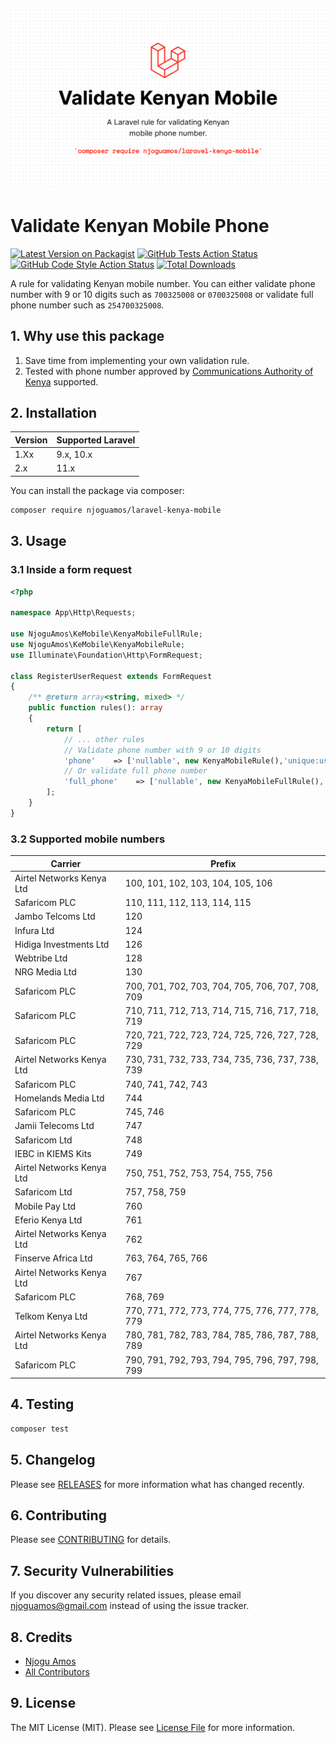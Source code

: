 ![Art work](/art.png)

# Validate Kenyan Mobile Phone 

[![Latest Version on Packagist](https://img.shields.io/packagist/v/njoguamos/laravel-kenya-mobile.svg?style=flat-square)](https://packagist.org/packages/njoguamos/laravel-kenya-mobile)
[![GitHub Tests Action Status](https://img.shields.io/github/actions/workflow/status/njoguamos/laravel-kenya-mobile/run-tests.yml?branch=main&label=tests&style=flat-square)](https://github.com/njoguamos/laravel-kenya-mobile/actions?query=workflow%3Arun-tests+branch%3Amain)
[![GitHub Code Style Action Status](https://img.shields.io/github/actions/workflow/status/njoguamos/laravel-kenya-mobile/fix-php-code-style-issues.yml?branch=main&label=code%20style&style=flat-square)](https://github.com/njoguamos/laravel-kenya-mobile/actions?query=workflow%3A"Fix+PHP+code+style+issues"+branch%3Amain)
[![Total Downloads](https://img.shields.io/packagist/dt/njoguamos/laravel-kenya-mobile.svg?style=flat-square)](https://packagist.org/packages/njoguamos/laravel-kenya-mobile)

A rule for validating Kenyan mobile number. You can either validate phone number with 9 or 10 digits such as `700325008` or `0700325008` or validate full phone number such as `254700325008`.

## 1. Why use this package
1. Save time from implementing your own validation rule.
2. Tested with phone number approved by [Communications Authority of Kenya](https://www.ca.go.ke/wp-content/uploads/2023/01/Telecommunication-Numbering-Plan-for-Kenya-January-2023.pdf) supported.

## 2. Installation

| Version | Supported Laravel |
|---------|-------------------|
| 1.Xx    | 9.x, 10.x         |
| 2.x     | 11.x              |

You can install the package via composer:

```bash
composer require njoguamos/laravel-kenya-mobile
```

## 3. Usage

### 3.1 Inside a form request

```php
<?php

namespace App\Http\Requests;

use NjoguAmos\KeMobile\KenyaMobileFullRule;
use NjoguAmos\KeMobile\KenyaMobileRule;
use Illuminate\Foundation\Http\FormRequest;

class RegisterUserRequest extends FormRequest
{
    /** @return array<string, mixed> */
    public function rules(): array
    {
        return [
            // ... other rules
            // Validate phone number with 9 or 10 digits
            'phone'    => ['nullable', new KenyaMobileRule(),'unique:users,phone'],
            // Or validate full phone number
            'full_phone'    => ['nullable', new KenyaMobileFullRule(),'unique:users,full_phone'],
        ];
    }
}

```
### 3.2 Supported mobile numbers
| Carrier                   | Prefix                                           |
|---------------------------|--------------------------------------------------|
| Airtel Networks Kenya Ltd | 100, 101, 102, 103, 104, 105, 106                |
| Safaricom PLC             | 110, 111, 112, 113, 114, 115                     |
| Jambo Telcoms Ltd         | 120                                              |
| Infura Ltd                | 124                                              |
| Hidiga Investments Ltd    | 126                                              |
| Webtribe Ltd              | 128                                              |
| NRG Media Ltd             | 130                                              |
| Safaricom PLC             | 700, 701, 702, 703, 704, 705, 706, 707, 708, 709 |
| Safaricom PLC             | 710, 711, 712, 713, 714, 715, 716, 717, 718, 719 |
| Safaricom PLC             | 720, 721, 722, 723, 724, 725, 726, 727, 728, 729 |
| Airtel Networks Kenya Ltd | 730, 731, 732, 733, 734, 735, 736, 737, 738, 739 |
| Safaricom PLC             | 740, 741, 742, 743                               |
| Homelands Media Ltd       | 744                                              |
| Safaricom PLC             | 745, 746                                         |
| Jamii Telecoms Ltd        | 747                                              |
| Safaricom Ltd             | 748                                              |
| IEBC in KIEMS Kits        | 749                                              |
| Airtel Networks Kenya Ltd | 750, 751, 752, 753, 754, 755, 756                |
| Safaricom Ltd             | 757, 758, 759                                    |
| Mobile Pay Ltd            | 760                                              |
| Eferio Kenya Ltd          | 761                                              |
| Airtel Networks Kenya Ltd | 762                                              |
| Finserve Africa Ltd       | 763, 764, 765, 766                               |
| Airtel Networks Kenya Ltd | 767                                              |
| Safaricom PLC             | 768, 769                                         |
| Telkom Kenya Ltd          | 770, 771, 772, 773, 774, 775, 776, 777, 778, 779 |
| Airtel Networks Kenya Ltd | 780, 781, 782, 783, 784, 785, 786, 787, 788, 789 |
| Safaricom PLC             | 790, 791, 792, 793, 794, 795, 796, 797, 798, 799 |


## 4. Testing

```bash
composer test
```

## 5. Changelog

Please see [RELEASES](https://github.com/njoguamos/laravel-kenya-mobile/releases) for more information what has changed recently.

## 6. Contributing

Please see [CONTRIBUTING](CONTRIBUTING.md) for details.

## 7. Security Vulnerabilities

If you discover any security related issues, please email njoguamos@gmail.com instead of using the issue tracker.

## 8. Credits

- [Njogu Amos](https://github.com/njoguamos)
- [All Contributors](../../contributors)

## 9. License

The MIT License (MIT). Please see [License File](LICENSE.md) for more information.
